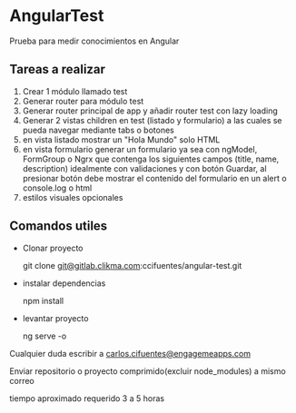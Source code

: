 # AngularTest

Prueba para medir conocimientos en Angular

## Tareas a realizar

1.    Crear 1 módulo llamado test
2.    Generar router para módulo test
3.    Generar router principal de app y añadir router test con lazy loading
4.    Generar 2 vistas children en test (listado y formulario) a las cuales se pueda navegar mediante tabs o botones
5.    en vista listado mostrar un "Hola Mundo" solo HTML
6.    en vista formulario generar un formulario ya sea con ngModel, FormGroup o Ngrx que contenga los siguientes campos (title, name, description) idealmente con validaciones y con botón Guardar, al presionar botón debe mostrar el contenido del formulario en un alert o console.log o html
7.  estilos visuales opcionales


## Comandos utiles

- Clonar proyecto 

    git clone git@gitlab.clikma.com:ccifuentes/angular-test.git

- instalar dependencias

    npm install

- levantar proyecto 

    ng serve -o

Cualquier duda escribir a carlos.cifuentes@engagemeapps.com

Enviar repositorio o proyecto comprimido(excluir node_modules) a mismo correo

tiempo aproximado requerido 3 a 5 horas

